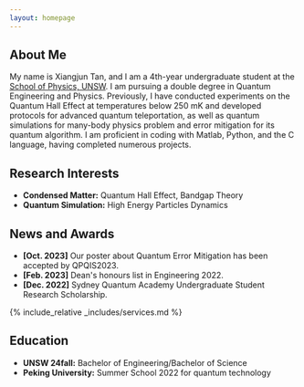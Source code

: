 ```yaml
---
layout: homepage
---
```


## About Me

My name is Xiangjun Tan, and I am a 4th-year undergraduate student at the [School of Physics, UNSW]([https://github.com](https://www.unsw.edu.au/science/our-schools/physics)). I am pursuing a double degree in Quantum Engineering and Physics. Previously, I have conducted experiments on the Quantum Hall Effect at temperatures below 250 mK and developed protocols for advanced quantum teleportation, as well as quantum simulations for many-body physics problem and error mitigation for its quantum algorithm. I am proficient in coding with Matlab, Python, and the C language, having completed numerous projects.

## Research Interests

- **Condensed Matter:** Quantum Hall Effect, Bandgap Theory
- **Quantum Simulation:** High Energy Particles Dynamics

## News and Awards

- **[Oct. 2023]** Our poster about Quantum Error Mitigation has been accepted by QPQIS2023.
- **[Feb. 2023]** Dean's honours list in Engineering 2022.
- **[Dec. 2022]** Sydney Quantum Academy Undergraduate Student Research Scholarship.

<!-- {% include_relative _includes/publications.md %} -->

{% include_relative _includes/services.md %}

## Education

- **UNSW 24fall:** Bachelor of Engineering/Bachelor of Science
- **Peking University:** Summer School 2022 for quantum technology
